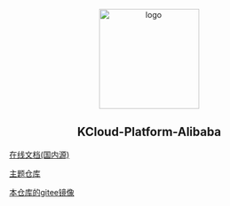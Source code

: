 <p align="center"><a href="https://xugaoyi.com/" target="_blank" rel="noopener noreferrer"><img width="180" src="https://fastly.jsdelivr.net/gh/xugaoyi/image_store/blog/20200409124835.png" alt="logo"></a></p>


<h2 align="center">KCloud-Platform-Alibaba</h2>

[在线文档(国内源)](https://doc.xugaoyi.com/)

[主题仓库](https://github.com/KouShenhai/KCloud-Platform-Alibaba)

[本仓库的gitee镜像](https://gitee.com/xugaoyi/KCloud-Platform-Alibaba)
